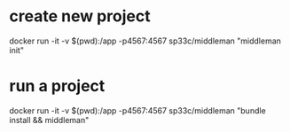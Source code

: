 # create new project
docker run -it -v $(pwd):/app -p4567:4567 sp33c/middleman "middleman init"

# run a project
docker run -it -v $(pwd):/app -p4567:4567 sp33c/middleman "bundle install && middleman"

